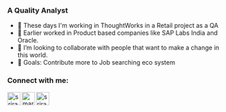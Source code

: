 ### A Quality Analyst
- 🔭 These days I'm working in ThoughtWorks in a Retail project as a QA
- 🌱 Earlier worked in Product based companies like SAP Labs India and Oracle.
- 👯 I’m looking to collaborate with people that want to make a change in this world.
- 🥅 Goals: Contribute more to Job searching eco system


### Connect with me:


[<img align="left" alt="sriramkukkadapu | LinkedIn" width="30px" src="https://camo.githubusercontent.com/c8a9c5b414cd812ad6a97a46c29af67239ddaeae08c41724ff7d945fb4c047e5/68747470733a2f2f6564656e742e6769746875622e696f2f537570657254696e7949636f6e732f696d616765732f7376672f6c696e6b6564696e2e737667" />][linkedin]
<a href="mailto:sriramkukkadapu@gmail.com"><img align="left" alt="mariabarkouzou | GMail" width="30px" src="https://camo.githubusercontent.com/4a3dd8d10a27c272fd04b2ce8ed1a130606f95ea6a76b5e19ce8b642faa18c27/68747470733a2f2f6564656e742e6769746875622e696f2f537570657254696e7949636f6e732f696d616765732f7376672f676d61696c2e737667" />

[<img align="left" alt="sriramkukkadapu | Blog" width="30px" src="" />][blogger]

[linkedin]: https://www.linkedin.com/in/sriramku
[github]:  https://github.com/sriramkukkadapu
[blogger]: https://sriramkukkadapu.blogspot.com